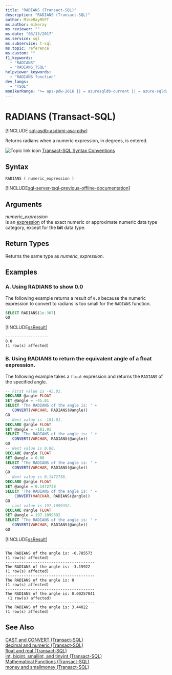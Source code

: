 ```yaml
---
title: "RADIANS (Transact-SQL)"
description: "RADIANS (Transact-SQL)"
author: MikeRayMSFT
ms.author: mikeray
ms.reviewer: ""
ms.date: "03/13/2017"
ms.service: sql
ms.subservice: t-sql
ms.topic: reference
ms.custom: ""
f1_keywords:
  - "RADIANS"
  - "RADIANS_TSQL"
helpviewer_keywords:
  - "RADIANS function"
dev_langs:
  - "TSQL"
monikerRange: ">= aps-pdw-2016 || = azuresqldb-current || = azure-sqldw-latest || >= sql-server-2016 || >= sql-server-linux-2017 || = azuresqldb-mi-current"
---
```

# RADIANS (Transact-SQL)
[!INCLUDE [sql-asdb-asdbmi-asa-pdw](../../includes/applies-to-version/sql-asdb-asdbmi-asa-pdw.md)]

  Returns radians when a numeric expression, in degrees, is entered.  
  
 ![Topic link icon](../../database-engine/configure-windows/media/topic-link.gif "Topic link icon") [Transact-SQL Syntax Conventions](../../t-sql/language-elements/transact-sql-syntax-conventions-transact-sql.md)  
  
## Syntax  
  
```syntaxsql
RADIANS ( numeric_expression )  
```  
  
[!INCLUDE[sql-server-tsql-previous-offline-documentation](../../includes/sql-server-tsql-previous-offline-documentation.md)]

## Arguments
 *numeric_expression*  
 Is an [expression](../../t-sql/language-elements/expressions-transact-sql.md) of the exact numeric or approximate numeric data type category, except for the **bit** data type.  
  
## Return Types  
 Returns the same type as *numeric_expression*.  
  
## Examples  
  
### A. Using RADIANS to show 0.0  
 The following example returns a result of `0.0` because the numeric expression to convert to radians is too small for the `RADIANS` function.  
  
```sql  
SELECT RADIANS(1e-307)  
GO  
```  
  
 [!INCLUDE[ssResult](../../includes/ssresult-md.md)]  
  
```  
-------------------   
0.0                        
(1 row(s) affected)  
```  
  
### B. Using RADIANS to return the equivalent angle of a float expression.  
 The following example takes a `float` expression and returns the `RADIANS` of the specified angle.  
  
```sql  
-- First value is -45.01.  
DECLARE @angle FLOAT  
SET @angle = -45.01  
SELECT 'The RADIANS of the angle is: ' +  
   CONVERT(VARCHAR, RADIANS(@angle))  
GO  
-- Next value is -181.01.  
DECLARE @angle FLOAT  
SET @angle = -181.01  
SELECT 'The RADIANS of the angle is: ' +  
   CONVERT(VARCHAR, RADIANS(@angle))  
GO  
-- Next value is 0.00.  
DECLARE @angle FLOAT  
SET @angle = 0.00  
SELECT 'The RADIANS of the angle is: ' +  
   CONVERT(VARCHAR, RADIANS(@angle))  
GO  
-- Next value is 0.1472738.  
DECLARE @angle FLOAT  
SET @angle = 0.1472738  
SELECT 'The RADIANS of the angle is: ' +  
    CONVERT(VARCHAR, RADIANS(@angle))  
GO  
-- Last value is 197.1099392.  
DECLARE @angle FLOAT  
SET @angle = 197.1099392  
SELECT 'The RADIANS of the angle is: ' +  
   CONVERT(VARCHAR, RADIANS(@angle))  
GO  
```  
  
 [!INCLUDE[ssResult](../../includes/ssresult-md.md)]  
  
```  
---------------------------------------   
The RADIANS of the angle is: -0.785573                        
(1 row(s) affected)  
---------------------------------------   
The RADIANS of the angle is: -3.15922                         
(1 row(s) affected)  
---------------------------------------   
The RADIANS of the angle is: 0                                
(1 row(s) affected)  
---------------------------------------   
The RADIANS of the angle is: 0.00257041                       
 (1 row(s) affected)  
---------------------------------------   
The RADIANS of the angle is: 3.44022                          
(1 row(s) affected)  
```  
  
## See Also  
 [CAST and CONVERT &#40;Transact-SQL&#41;](../../t-sql/functions/cast-and-convert-transact-sql.md)   
 [decimal and numeric &#40;Transact-SQL&#41;](../../t-sql/data-types/decimal-and-numeric-transact-sql.md)   
 [float and real &#40;Transact-SQL&#41;](../../t-sql/data-types/float-and-real-transact-sql.md)   
 [int, bigint, smallint, and tinyint &#40;Transact-SQL&#41;](../../t-sql/data-types/int-bigint-smallint-and-tinyint-transact-sql.md)   
 [Mathematical Functions &#40;Transact-SQL&#41;](../../t-sql/functions/mathematical-functions-transact-sql.md)   
 [money and smallmoney &#40;Transact-SQL&#41;](../../t-sql/data-types/money-and-smallmoney-transact-sql.md)  
  
  

